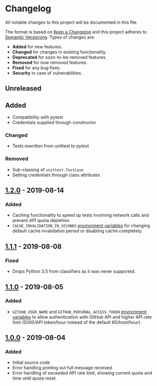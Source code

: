 # Changelog
All notable changes to this project will be documented in this file.

The format is based on [Keep a Changelog](http://keepachangelog.com/en/1.0.0/)
and this project adheres to [Semantic Versioning](http://semver.org/spec/v2.0.0.html).
Types of changes are:

* **Added** for new features.
* **Changed** for changes in existing functionality.
* **Deprecated** for soon-to-be removed features.
* **Removed** for now removed features.
* **Fixed** for any bug fixes.
* **Security** in case of vulnerabilities.

## Unreleased

## Added
* Compatibility with pytest
* Credentials supplied through constructor

### Changed
* Tests rewritten from unittest to pytest

### Removed
* Sub-classing of `unittest.TestCase`
* Setting credentials through class attributes

## [1.2.0] - 2019-08-14

### Added
* Caching functionality to speed up tests involving network calls and prevent API quota depletion.
* `CACHE_INVALIDATION_IN_SECONDS` [environment variables](README.md#environment-variables) for changing default cache invalidation period or disabling cache completely. 

## [1.1.1] - 2019-08-08

### Fixed
* Drops Python 3.5 from classifiers as it was never supported.

## [1.1.0] - 2019-08-05

### Added
* `GITHUB_USER_NAME` and `GITHUB_PERSONAL_ACCESS_TOKEN` [environment variables](README.md#environment-variables) to allow authentication with GitHub API and higher API rate limit (5000/API token/hour instead of the default 60/host/hour).

## [1.0.0] - 2019-08-04

### Added
* Initial source code
* Error handling printing out full message received.
* Error handling of exceeded API rate limit, showing current quota and time until quota reset.

[Unreleased]: https://github.com/radeklat/issue-watcher/compare/releases/1.2.0...HEAD
[1.2.0]: https://github.com/radeklat/issue-watcher/compare/releases/1.1.1...releases/1.2.0
[1.1.1]: https://github.com/radeklat/issue-watcher/compare/releases/1.1.0...releases/1.1.1
[1.1.0]: https://github.com/radeklat/issue-watcher/compare/releases/1.0.0...releases/1.1.1
[1.0.0]: https://github.com/radeklat/issue-watcher/compare/initial...releases/1.0.0
